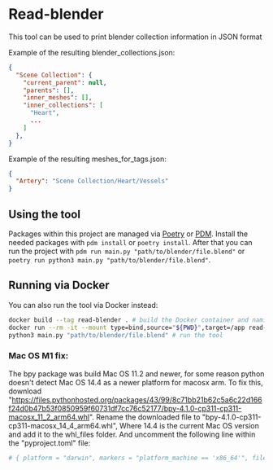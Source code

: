 # Read-blender

This tool can be used to print blender collection information in JSON format

Example of the resulting blender_collections.json:

```json
{
  "Scene Collection": {
    "current_parent": null,
    "parents": [],
    "inner_meshes": [],
    "inner_collections": [
      "Heart",
      ...
    ]
  },
}
```

Example of the resulting meshes_for_tags.json:

```json
{
  "Artery": "Scene Collection/Heart/Vessels"
}
```

## Using the tool

Packages within this project are managed via [Poetry](https://python-poetry.org) or [PDM](https://pdm-project.org/en/latest/).
Install the needed packages with `pdm install` or `poetry install`.
After that you can run the project with `pdm run main.py "path/to/blender/file.blend"` or `poetry run python3 main.py "path/to/blender/file.blend"`.

## Running via Docker

You can also run the tool via Docker instead:

```sh
docker build --tag read-blender . # build the Docker container and naming it read-blender
docker run --rm -it --mount type=bind,source="${PWD}",target=/app read-blender bash # running a interactive shell with the necessary dependencies
python3 main.py "path/to/blender/file.blend" # run the tool
```

### Mac OS M1 fix:

The bpy package was build Mac OS 11.2 and newer, for some reason python doesn't detect Mac OS 14.4 as a newer platform for macosx arm.
To fix this, download "https://files.pythonhosted.org/packages/43/99/8c71bb21b62c5a6c22d166f24d0b47b53f0850959f60731df7cc76c52177/bpy-4.1.0-cp311-cp311-macosx_11_2_arm64.whl".
Rename the downloaded file to "bpy-4.1.0-cp311-cp311-macosx_14_4_arm64.whl", Where 14.4 is the current Mac OS version and add it to the whl_files folder.
And uncomment the following line within the "pyproject.toml" file:

```toml
# { platform = "darwin", markers = "platform_machine == 'x86_64'", file = "whl_files/bpy-4.1.0-cp311-cp311-macosx_14_4_arm64.whl" }, # mac os support fix
```
